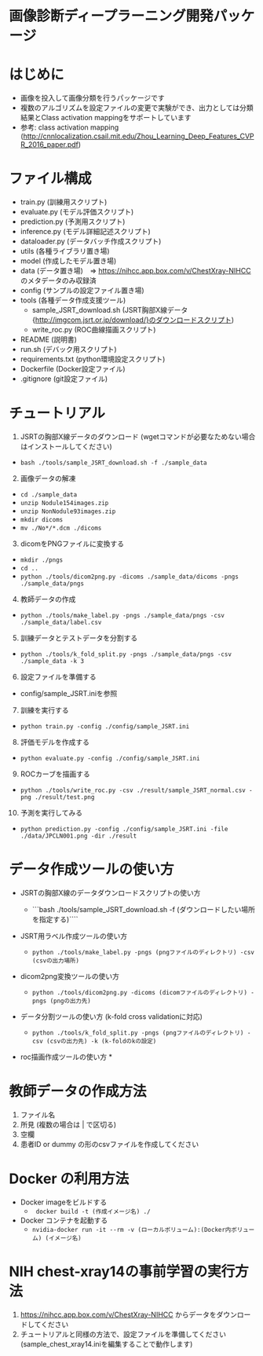 # 画像診断ディープラーニング開発パッケージ

# はじめに
* 画像を投入して画像分類を行うパッケージです
* 複数のアルゴリズムを設定ファイルの変更で実験ができ、出力としては分類結果とClass activation mappingをサポートしています
* 参考: class activation mapping (http://cnnlocalization.csail.mit.edu/Zhou_Learning_Deep_Features_CVPR_2016_paper.pdf)

# ファイル構成
* train.py (訓練用スクリプト)
* evaluate.py (モデル評価スクリプト)
* prediction.py (予測用スクリプト)
* inference.py (モデル詳細記述スクリプト)
* dataloader.py (データバッチ作成スクリプト)
* utils (各種ライブラリ置き場)
* model (作成したモデル置き場)
* data (データ置き場)　=> https://nihcc.app.box.com/v/ChestXray-NIHCC のメタデータのみ収録済
* config (サンプルの設定ファイル置き場)
* tools (各種データ作成支援ツール)
  * sample_JSRT_download.sh (JSRT胸部X線データ{http://imgcom.jsrt.or.jp/download/}のダウンロードスクリプト)
  * write_roc.py (ROC曲線描画スクリプト)
* README (説明書)
* run.sh (デバック用スクリプト)
* requirements.txt (python環境設定スクリプト)
* Dockerfile (Docker設定ファイル)
* .gitignore (git設定ファイル)

# チュートリアル
1. JSRTの胸部X線データのダウンロード (wgetコマンドが必要なためない場合はインストールしてください)
  * ```bash ./tools/sample_JSRT_download.sh -f ./sample_data```

2. 画像データの解凍
  * ```cd ./sample_data```
  * ```unzip Nodule154images.zip```
  * ```unzip NonNodule93images.zip```
  * ```mkdir dicoms```
  * ```mv ./No*/*.dcm ./dicoms```

3. dicomをPNGファイルに変換する
  * ```mkdir ./pngs```
  * ```cd ..```
  * ```python ./tools/dicom2png.py -dicoms ./sample_data/dicoms -pngs ./sample_data/pngs```


4. 教師データの作成
  * ```python ./tools/make_label.py -pngs ./sample_data/pngs -csv ./sample_data/label.csv```

5. 訓練データとテストデータを分割する
  * ```python ./tools/k_fold_split.py -pngs ./sample_data/pngs -csv ./sample_data -k 3```

6. 設定ファイルを準備する
  * config/sample_JSRT.iniを参照
7. 訓練を実行する
  * ```python train.py -config ./config/sample_JSRT.ini ```
8. 評価モデルを作成する
  * ```python evaluate.py -config ./config/sample_JSRT.ini```
9. ROCカーブを描画する
  * ```python ./tools/write_roc.py -csv ./result/sample_JSRT_normal.csv -png ./result/test.png```
10. 予測を実行してみる
  * ```python prediction.py -config ./config/sample_JSRT.ini -file ./data/JPCLN001.png -dir ./result ```


# データ作成ツールの使い方
* JSRTの胸部X線のデータダウンロードスクリプトの使い方
  * ```bash ./tools/sample_JSRT_download.sh -f (ダウンロードしたい場所を指定する)````
* JSRT用ラベル作成ツールの使い方
  * ```python ./tools/make_label.py -pngs (pngファイルのディレクトリ) -csv (csvの出力場所)```

* dicom2png変換ツールの使い方
  * ```python ./tools/dicom2png.py -dicoms (dicomファイルのディレクトリ) -pngs (pngの出力先)```

* データ分割ツールの使い方 (k-fold cross validationに対応)
  * ```python ./tools/k_fold_split.py -pngs (pngファイルのディレクトリ) -csv (csvの出力先) -k (k-foldのkの設定)```

* roc描画作成ツールの使い方
  *

# 教師データの作成方法
  1. ファイル名
  2. 所見 (複数の場合は | で区切る)
  3. 空欄
  4. 患者ID or dummy
  の形のcsvファイルを作成してください


# Docker の利用方法
* Docker imageをビルドする
  * ``` docker build -t (作成イメージ名) ./```
* Docker コンテナを起動する
  * ```nvidia-docker run -it --rm -v (ローカルボリューム):(Docker内ボリューム) (イメージ名)```


# NIH chest-xray14の事前学習の実行方法
  1. https://nihcc.app.box.com/v/ChestXray-NIHCC からデータをダウンロードしてください
  2. チュートリアルと同様の方法で、設定ファイルを準備してください (sample_chest_xray14.iniを編集することで動作します)
